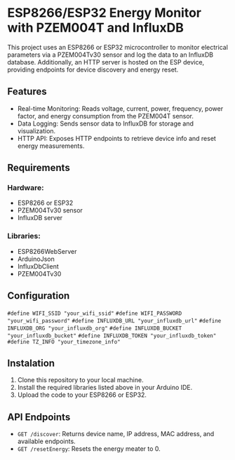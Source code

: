 # ESP8266/ESP32 Energy Monitor with PZEM004T and InfluxDB
This project uses an ESP8266 or ESP32 microcontroller to monitor electrical parameters via a PZEM004Tv30 sensor and log the data to an InfluxDB database. Additionally, an HTTP server is hosted on the ESP device, providing endpoints for device discovery and energy reset.

## Features

- Real-time Monitoring: Reads voltage, current, power, frequency, power factor, and energy consumption from the PZEM004T sensor.
- Data Logging: Sends sensor data to InfluxDB for storage and visualization.
- HTTP API: Exposes HTTP endpoints to retrieve device info and reset energy measurements.

## Requirements

### Hardware:
- ESP8266 or ESP32
- PZEM004Tv30 sensor
- InfluxDB server
  
### Libraries:

- ESP8266WebServer
- ArduinoJson
- InfluxDbClient
- PZEM004Tv30

## Configuration

`#define WIFI_SSID "your_wifi_ssid"`
`#define WIFI_PASSWORD "your_wifi_password"`
`#define INFLUXDB_URL "your_influxdb_url"`
`#define INFLUXDB_ORG "your_influxdb_org"`
`#define INFLUXDB_BUCKET "your_influxdb_bucket"`
`#define INFLUXDB_TOKEN "your_influxdb_token"`
`#define TZ_INFO "your_timezone_info"`

## Instalation
1. Clone this repository to your local machine.
2. Install the required libraries listed above in your Arduino IDE.
3. Upload the code to your ESP8266 or ESP32.

## API Endpoints
- `GET /discover`: Returns device name, IP address, MAC address, and available endpoints.
- `GET /resetEnergy`: Resets the energy meater to 0.

